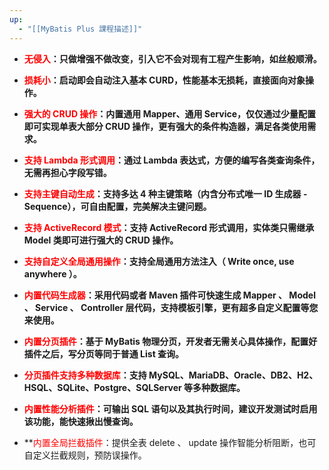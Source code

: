 ```yaml
---
up:
  - "[[MyBatis Plus 課程描述]]"
---
```

- **<font style="color:red">无侵入</font>：只做增强不做改变，引入它不会对现有工程产生影响，如丝般顺滑。**

- **<font style="color:red">损耗小</font>：启动即会自动注入基本 CURD，性能基本无损耗，直接面向对象操作。**

- **<font style="color:red">强大的 CRUD 操作</font>：内置通用 Mapper、通用 Service，仅仅通过少量配置即可实现单表大部分 CRUD 操作，更有强大的条件构造器，满足各类使用需求。**

- **<font style="color:red">支持 Lambda 形式调用</font>：通过 Lambda 表达式，方便的编写各类查询条件，无需再担心字段写错。**

- **<font style="color:red">支持主键自动生成</font>：支持多达 4 种主键策略（内含分布式唯一 ID 生成器 - Sequence），可自由配置，完美解决主键问题。**

- **<font style="color:red">支持 ActiveRecord 模式</font>：支持 ActiveRecord 形式调用，实体类只需继承 Model 类即可进行强大的 CRUD 操作。**

- **<font style="color:red">支持自定义全局通用操作</font>：支持全局通用方法注入（ Write once, use anywhere ）。**

- **<font style="color:red">内置代码生成器</font>：采用代码或者 Maven 插件可快速生成 Mapper 、 Model 、 Service 、 Controller 层代码，支持模板引擎，更有超多自定义配置等您来使用。**

- **<font style="color:red">内置分页插件</font>：基于 MyBatis 物理分页，开发者无需关心具体操作，配置好插件之后，写分页等同于普通 List 查询。**

- **<font style="color:red">分页插件支持多种数据库</font>：支持 MySQL、MariaDB、Oracle、DB2、H2、HSQL、SQLite、Postgre、SQLServer 等多种数据库。**

- **<font style="color:red">内置性能分析插件</font>：可输出 SQL 语句以及其执行时间，建议开发测试时启用该功能，能快速揪出慢查询。**

- **<font style="color:red">内置全局拦截插件</font>：提供全表 delete 、 update 操作智能分析阻断，也可自定义拦截规则，预防误操作。